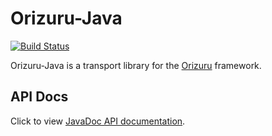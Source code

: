 # Orizuru-Java

[![Build Status](https://travis-ci.org/financialforcedev/orizuru-java.svg?branch=master)](https://travis-ci.org/financialforcedev/orizuru-java)

Orizuru-Java is a transport library for the [Orizuru](https://www.npmjs.com/package/@financialforcedev/orizuru) framework.

## API Docs

Click to view [JavaDoc API documentation](http://htmlpreview.github.io/?https://github.com/financialforcedev/orizuru-java/blob/master/doc/index.html).